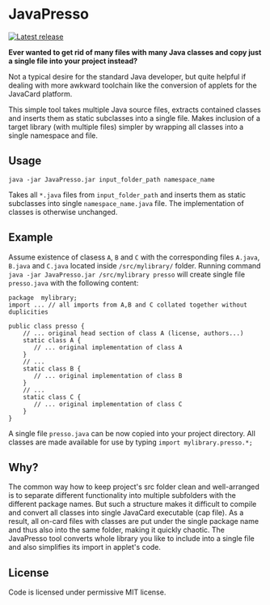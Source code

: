 # JavaPresso
[![Latest release](https://img.shields.io/github/release/petrs/JavaPresso.svg)](https://github.com/petrs/JavaPresso/releases/latest)

**Ever wanted to get rid of many files with many Java classes and copy just a single file into your project instead?** 

Not a typical desire for the standard 
Java developer, but quite helpful if dealing with more awkward toolchain like the conversion of applets for the JavaCard platform. 

This simple tool takes multiple Java source files, extracts contained classes and inserts them as static subclasses into a single file. 
Makes inclusion of a target library (with multiple files) simpler by wrapping all classes into a single namespace and file. 

## Usage
```
java -jar JavaPresso.jar input_folder_path namespace_name 
```
Takes all `*.java` files from `input_folder_path` and inserts them as static subclasses into single `namespace_name.java` file. 
The implementation of classes is otherwise unchanged.


## Example

Assume existence of clasess `A`, `B` and `C` with the corresponding files `A.java`, `B.java` and `C.java` located inside `/src/mylibrary/` folder.
Running command `java -jar JavaPresso.jar /src/mylibrary presso` will create single file `presso.java` with the following content:
```
package  mylibrary;
import ... // all imports from A,B and C collated together without duplicities

public class presso {
    // ... original head section of class A (license, authors...)
    static class A {
       // ... original implementation of class A
    }
    // ...
    static class B {
       // ... original implementation of class B
    }
    // ...
    static class C {
       // ... original implementation of class C
    }
}
```

A single file `presso.java` can be now copied into your project directory. All classes are made available for use by typing `import mylibrary.presso.*;`

## Why?

The common way how to keep project's src folder clean and well-arranged is to separate different functionality into multiple subfolders with the different package names. 
But such a structure makes it difficult to compile and convert all classes into single JavaCard executable (cap file). As a result, 
all on-card files with classes are put under the single package name and thus also into the same folder, making it quickly chaotic. The JavaPresso tool converts whole library you like to include into a single file and also simplifies its import in applet's code.  

## License
Code is licensed under permissive MIT license.


